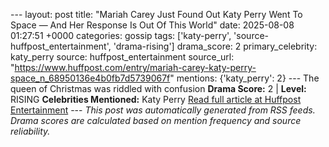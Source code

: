 --- layout: post title: "Mariah Carey Just Found Out Katy Perry Went To Space — And Her Response Is Out Of This World" date: 2025-08-08 01:27:51 +0000 categories: gossip tags: ['katy-perry', 'source-huffpost_entertainment', 'drama-rising'] drama_score: 2 primary_celebrity: katy_perry source: huffpost_entertainment source_url: "https://www.huffpost.com/entry/mariah-carey-katy-perry-space_n_68950136e4b0fb7d5739067f" mentions: {'katy_perry': 2} --- The queen of Christmas was riddled with confusion **Drama Score:** 2 | **Level:** RISING **Celebrities Mentioned:** Katy Perry [Read full article at Huffpost Entertainment](https://www.huffpost.com/entry/mariah-carey-katy-perry-space_n_68950136e4b0fb7d5739067f) --- *This post was automatically generated from RSS feeds. Drama scores are calculated based on mention frequency and source reliability.*